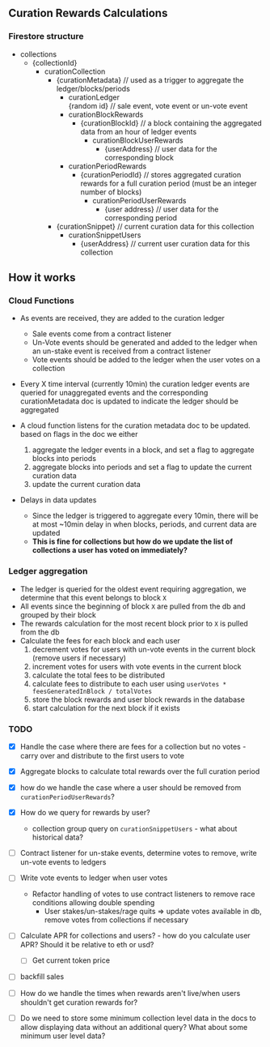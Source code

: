 ## Curation Rewards Calculations

### Firestore structure
- collections
    - {collectionId}
        - curationCollection
            - {curationMetadata} // used as a trigger to aggregate the ledger/blocks/periods
                - curationLedger  
                    {random id} // sale event, vote event or un-vote event
                - curationBlockRewards 
                    - {curationBlockId} // a block containing the aggregated data from an hour of ledger events
                        - curationBlockUserRewards 
                            - {userAddress} // user data for the corresponding block
                - curationPeriodRewards 
                    - {curationPeriodId} // stores aggregated curation rewards for a full curation period (must be an integer number of blocks)
                        - curationPeriodUserRewards
                            - {user address} // user data for the corresponding period
            - {curationSnippet} // current curation data for this collection
                - curationSnippetUsers 
                    - {userAddress} // current user curation data for this collection

## How it works
### Cloud Functions
* As events are received, they are added to the curation ledger
    * Sale events come from a contract listener
    * Un-Vote events should be generated and added to the ledger when an un-stake event is received from a contract listener
    * Vote events should be added to the ledger when the user votes on a collection
 
* Every X time interval (currently 10min) the curation ledger events are queried for unaggregated events and the corresponding curationMetadata doc is updated to indicate the ledger should be aggregated
* A cloud function listens for the curation metadata doc to be updated. based on flags in the doc we either
    1. aggregate the ledger events in a block, and set a flag to aggregate blocks into periods
    2. aggregate blocks into periods and set a flag to update the current curation data
    3. update the current curation data 
* Delays in data updates
    * Since the ledger is triggered to aggregate every 10min, there will be at most ~10min delay in when blocks, periods, and current data are updated
    * __This is fine for collections but how do we update the list of collections a user has voted on immediately?__ 
### Ledger aggregation
* The ledger is queried for the oldest event requiring aggregation, we determine that this event belongs to block `X`
* All events since the beginning of block `X` are pulled from the db and grouped by their block
* The rewards calculation for the most recent block prior to `X` is pulled from the db 
* Calculate the fees for each block and each user
    1. decrement votes for users with un-vote events in the current block (remove users if necessary)
    2. increment votes for users with vote events in the current block
    3. calculate the total fees to be distributed
    4. calculate fees to distribute to each user using `userVotes * feesGeneratedInBlock / totalVotes`
    5. store the block rewards and user block rewards in the database
    6. start calculation for the next block if it exists

### 
### TODO
- [x] Handle the case where there are fees for a collection but no votes - carry over and distribute to the first users to vote
- [x] Aggregate blocks to calculate total rewards over the full curation period
- [x] how do we handle the case where a user should be removed from `curationPeriodUserRewards`?
- [x] How do we query for rewards by user? 
    * collection group query on `curationSnippetUsers` - what about historical data? 
- [ ] Contract listener for un-stake events, determine votes to remove, write un-vote events to ledgers 
- [ ] Write vote events to ledger when user votes 

    * Refactor handling of votes to use contract listeners to remove race conditions allowing double spending
        * User stakes/un-stakes/rage quits => update votes available in db, remove votes from collections if necessary
- [ ] Calculate APR for collections and users? - how do you calculate user APR? Should it be relative to eth or usd? 
    - [ ] Get current token price
- [ ] backfill sales
- [ ] How do we handle the times when rewards aren't live/when users shouldn't get curation rewards for? 
- [ ] Do we need to store some minimum collection level data in the docs to allow displaying data without an additional query? What about some minimum user level data? 
